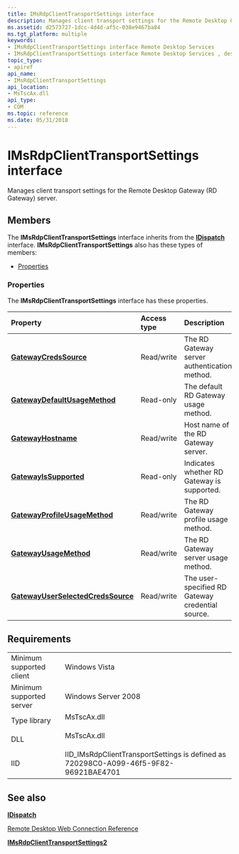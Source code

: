 ```yaml
---
title: IMsRdpClientTransportSettings interface
description: Manages client transport settings for the Remote Desktop Gateway (RD Gateway) server.
ms.assetid: d2573727-1dcc-4d4d-af5c-038e9467ba84
ms.tgt_platform: multiple
keywords:
- IMsRdpClientTransportSettings interface Remote Desktop Services
- IMsRdpClientTransportSettings interface Remote Desktop Services , described
topic_type:
- apiref
api_name:
- IMsRdpClientTransportSettings
api_location:
- MsTscAx.dll
api_type:
- COM
ms.topic: reference
ms.date: 05/31/2018
---
```


# IMsRdpClientTransportSettings interface

Manages client transport settings for the Remote Desktop Gateway (RD Gateway) server.

## Members

The **IMsRdpClientTransportSettings** interface inherits from the [**IDispatch**](/windows/win32/api/oaidl/nn-oaidl-idispatch) interface. **IMsRdpClientTransportSettings** also has these types of members:

-   [Properties](#properties)

### Properties

The **IMsRdpClientTransportSettings** interface has these properties.



| Property                                                                                                          | Access type           | Description                                                 |
|:------------------------------------------------------------------------------------------------------------------|:----------------------|:------------------------------------------------------------|
| [**GatewayCredsSource**](imsrdpclienttransportsettings-gatewaycredssource.md)<br/>                         | Read/write<br/> | The RD Gateway server authentication method.<br/>     |
| [**GatewayDefaultUsageMethod**](imsrdpclienttransportsettings-gatewaydefaultusagemethod.md)<br/>           | Read-only<br/>  | The default RD Gateway usage method.<br/>             |
| [**GatewayHostname**](imsrdpclienttransportsettings-gatewayhostname.md)<br/>                               | Read/write<br/> | Host name of the RD Gateway server.<br/>              |
| [**GatewayIsSupported**](imsrdpclienttransportsettings-gatewayissupported.md)<br/>                         | Read-only<br/>  | Indicates whether RD Gateway is supported.<br/>       |
| [**GatewayProfileUsageMethod**](imsrdpclienttransportsettings-gatewayprofileusagemethod.md)<br/>           | Read/write<br/> | The RD Gateway profile usage method.<br/>             |
| [**GatewayUsageMethod**](imsrdpclienttransportsettings-gatewayusagemethod.md)<br/>                         | Read/write<br/> | The RD Gateway server usage method.<br/>              |
| [**GatewayUserSelectedCredsSource**](imsrdpclienttransportsettings-gatewayuserselectedcredssource.md)<br/> | Read/write<br/> | The user-specified RD Gateway credential source.<br/> |



 

## Requirements



|                                     |                                                                                                  |
|-------------------------------------|--------------------------------------------------------------------------------------------------|
| Minimum supported client<br/> | Windows Vista<br/>                                                                         |
| Minimum supported server<br/> | Windows Server 2008<br/>                                                                   |
| Type library<br/>             | <dl> <dt>MsTscAx.dll</dt> </dl>           |
| DLL<br/>                      | <dl> <dt>MsTscAx.dll</dt> </dl>           |
| IID<br/>                      | IID\_IMsRdpClientTransportSettings is defined as 720298C0-A099-46f5-9F82-96921BAE4701<br/> |



## See also

<dl> <dt>

[**IDispatch**](/windows/win32/api/oaidl/nn-oaidl-idispatch)
</dt> <dt>

[Remote Desktop Web Connection Reference](remote-desktop-web-connection-reference.md)
</dt> <dt>

[**IMsRdpClientTransportSettings2**](imsrdpclienttransportsettings2.md)
</dt> </dl>

 

